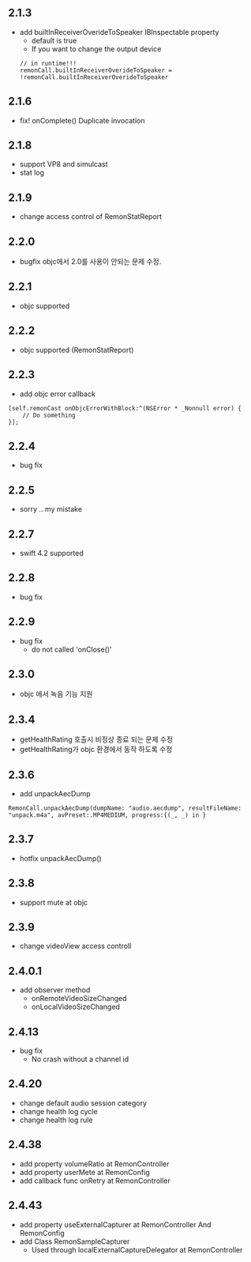 ## 2.1.3
- add builtInReceiverOverideToSpeaker IBInspectable property
  - default is true
  - If you want to change the output device
  ```
  // in runtime!!!
  remonCall.builtInReceiverOverideToSpeaker = !remonCall.builtInReceiverOverideToSpeaker
  ```

## 2.1.6
- fix! onComplete() Duplicate invocation 

## 2.1.8
- support VP8 and simulcast
- stat log

## 2.1.9
- change access control of RemonStatReport

## 2.2.0
- bugfix objc에서 2.0를 사용이 안되는 문제 수정.

## 2.2.1
- objc supported

## 2.2.2
- objc supported (RemonStatReport)

## 2.2.3
- add objc error callback
```
[self.remonCast onObjcErrorWithBlock:^(NSError * _Nonnull error) {
    // Do something
}];
```

## 2.2.4
- bug fix

## 2.2.5
- sorry .. my mistake

## 2.2.7
- swift 4.2 supported

## 2.2.8
- bug fix

## 2.2.9
- bug fix
  - do not called 'onClose()'

## 2.3.0
- objc 에서 녹음 기능 지원

## 2.3.4
- getHealthRating 호출시 비정상 종료 되는 문제 수정
- getHealthRating가 objc 환경에서 동작 하도록 수정

## 2.3.6
- add unpackAecDump 
```
RemonCall.unpackAecDump(dumpName: "audio.aecdump", resultFileName: "unpack.m4a", avPreset:.MP4MEDIUM, progress:{(_, _) in }
```

## 2.3.7
- hotfix unpackAecDump()

## 2.3.8
- support mute at objc

## 2.3.9
- change videoView access controll

## 2.4.0.1
- add observer method
  - onRemoteVideoSizeChanged
  - onLocalVideoSizeChanged

## 2.4.13
- bug fix
  - No crash without a channel id

## 2.4.20
- change default audio session category
- change health log cycle
- change health log rule

## 2.4.38
- add property volumeRatio at RemonController
- add property userMete at RemonConfig
- add callback func onRetry at RemonController

## 2.4.43
- add property useExternalCapturer at RemonController And RemonConfig
- add Class RemonSampleCapturer
  - Used through localExternalCaptureDelegator at RemonController